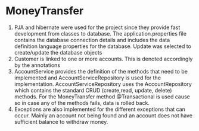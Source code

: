 # MoneyTransfer

1) PJA and hibernate were used for the project since they provide fast development from classes to database.
   The application.properties file contains the database connection details and includes the data definition 
   language properties for the database. Update was selected to create/update the database objects
2) Customer is linked to one or more accounts. This is denoted accordingly by the annotations
3) AccountService provides the definition of the methods that need to be implemented and AccountServiceRepository
   is used for the implementation. AccountServiceRepository uses the AccountRepository which contains the standard
   CRUD (create,read, update, delete) methods. For the MoneyTransfer method @Transactional is used cause so in case
   any of the methods fails, data is rolled back.
4) Exceptions are also implemented for the different exceptions that can occur. Mainly an account not being found
   and an account does not have sufficient balance to withdraw money.